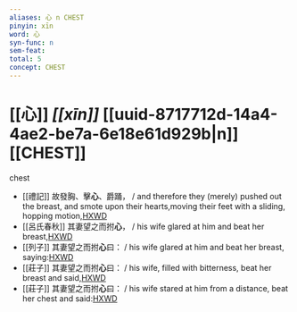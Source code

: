 ```yaml
---
aliases: 心 n CHEST
pinyin: xīn
word: 心
syn-func: n
sem-feat: 
total: 5
concept: CHEST 
---
```

# [[心]] *[[xīn]]*  [[uuid-8717712d-14a4-4ae2-be7a-6e18e61d929b|n]] [[CHEST]]
chest
 - [[禮記]] 故發胸、擊**心**、爵踊， / and therefore they (merely) pushed out the breast, and smote upon their hearts,moving their feet with a sliding, hopping motion,[HXWD](https://hxwd.org/textview.html?location=KR1d0052_tls_036-2a.13)
 - [[呂氏春秋]] 其妻望之而拊**心**， / his wife glared at him and beat her breast,[HXWD](https://hxwd.org/textview.html?location=KR3j0009_tls_016-10a.15)
 - [[列子]] 其妻望之而拊**心**曰： / his wife glared at him and beat her breast, saying:[HXWD](https://hxwd.org/textview.html?location=KR5c0124_tls_008-5a.15)
 - [[莊子]] 其妻望之而拊**心**曰： / his wife, filled with bitterness, beat her breast and said,[HXWD](https://hxwd.org/textview.html?location=KR5c0126_tls_028-11a.15)
 - [[莊子]] 其妻望之而拊**心**曰：
                     / his wife stared at him from a distance, beat her chest and said:[HXWD](https://hxwd.org/textview.html?location=KR5c0126_tls_028-11a.15)
